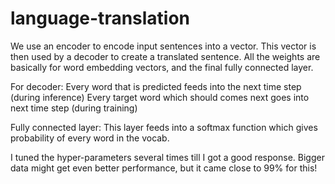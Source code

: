 # language-translation

We use an encoder to encode input sentences into a vector. 
This vector is then used by a decoder to create a translated sentence. 
All the weights are basically for word embedding vectors, and the final fully connected layer.

For decoder: 
Every word that is predicted feeds into the next time step (during inference) 
Every target word which should comes next goes into next time step (during training)

Fully connected layer: 
This layer feeds into a softmax function which gives probability of every word in the vocab. 

I tuned the hyper-parameters several times till I got a good response. 
Bigger data might get even better performance, but it came close to 99% for this! 

